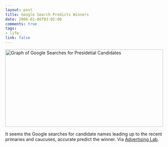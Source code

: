 ```yaml
--- 
layout: post
title: Google Search Predicts Winners
date: 2008-02-06T03:02:00
comments: true
tags:
- life
link: false
---
```

<img src="https://zanshin.net/images/google_trends_politics.jpg" alt="Graph of Google Searches for Presidetial Candidates" align="absmiddle" height="247" width="500" />

It seems the Google searches for candidate names leading up to the recent primaries and caucuses, accurate predict the winner.  Via <a href="http://adverlab.blogspot.com/2008/02/google-trends-predict-super-tuesday.html" title="Google Trends Predict Winners">Advertising Lab</a>.
